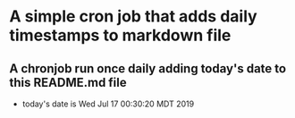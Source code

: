 A simple cron job that adds daily timestamps to markdown file
============================================================
## A chronjob run once daily adding today's date to this README.md file
* today's date is Wed Jul 17 00:30:20 MDT 2019
